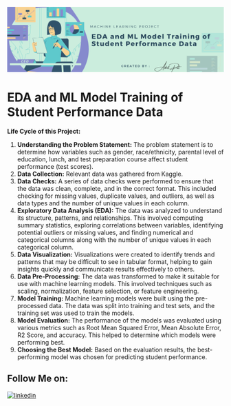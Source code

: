 ![App Screenshot](https://github.com/AdritPal08/EDA-and-ML-Model-Training-of-Student-Performance-Data/blob/main/Cover%20Image.png)


# EDA and ML Model Training of Student Performance Data

**Life Cycle of this Project:**

1. **Understanding the Problem Statement:** The problem statement is to determine how variables such as gender, race/ethnicity, parental level of education, lunch, and test preparation course affect student performance (test scores).
2. **Data Collection:** Relevant data was gathered from Kaggle.
3. **Data Checks:** A series of data checks were performed to ensure that the data was clean, complete, and in the correct format. This included checking for missing values, duplicate values, and outliers, as well as data types and the number of unique values in each column.
4. **Exploratory Data Analysis (EDA):** The data was analyzed to understand its structure, patterns, and relationships. This involved computing summary statistics, exploring correlations between variables, identifying potential outliers or missing values, and finding numerical and categorical columns along with the number of unique values in each categorical column.
5. **Data Visualization:** Visualizations were created to identify trends and patterns that may be difficult to see in tabular format, helping to gain insights quickly and communicate results effectively to others.
6. **Data Pre-Processing:** The data was transformed to make it suitable for use with machine learning models. This involved techniques such as scaling, normalization, feature selection, or feature engineering.
7. **Model Training:** Machine learning models were built using the pre-processed data. The data was split into training and test sets, and the training set was used to train the models.
8. **Model Evaluation:** The performance of the models was evaluated using various metrics such as Root Mean Squared Error, Mean Absolute Error, R2 Score, and accuracy. This helped to determine which models were performing best.
9. **Choosing the Best Model:** Based on the evaluation results, the best-performing model was chosen for predicting student performance.

## Follow Me on:
[![linkedin](https://img.shields.io/badge/linkedin-0A66C2?style=for-the-badge&logo=linkedin&logoColor=white)](https://www.linkedin.com/in/adritpal/)
